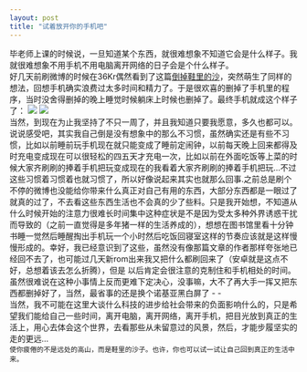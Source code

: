 ```yaml
---
layout: post
title: "试着放开你的手机吧"
---
```


毕老师上课的时候说，一旦知道某个东西，就很难想象不知道它会是什么样子。我就很难想象不用手机不用电脑离开网络的日子会是个什么样子。  
好几天前刷微博的时候在36Kr偶然看到了这篇[倒掉鞋里的沙](http://www.36kr.com/p/202029.html)，突然萌生了同样的想法，回想手机确实浪费过太多时间和精力了。于是很欢喜的删掉了手机里的程序，当时没舍得删掉的晚上睡觉时候躺床上时候也删掉了。最终手机就成这个样子了：
![](http://m1.img.libdd.com/farm5/2013/0330/00/66ACDE9D70029ED93961FB4E9A539EE2B13D1A8C6E764_500_889.jpg)
![](http://m2.img.libdd.com/farm5/2013/0330/00/8080E9FA7C2D8C8DFD29D5D5F92342640815B67C94375_500_889.jpg)  
当然，到现在为止我坚持了不只一周了，并且我知道只要我愿意，多久也都可以。说说感受吧，其实我自己倒是没有想象中的那么不习惯，虽然确实还是有些不习惯，比如以前睡前玩手机现在就只能变成了睡前定闹钟，以前每天晚上回来都得及时充电变成现在可以很轻松的四五天才充电一次，比如以前在外面吃饭等上菜的时候大家齐刷刷的捧着手机把玩变成现在的我看着大家齐刷刷的捧着手机把玩...不过这些习惯着习惯着也就习惯了，所以好像说起来其实也就那么回事.之前总是刷个不停的微博也没能给你带来什么真正对自己有用的东西，大部分东西都是一眼过了就真的过了，不去看这些东西生活也不会真的少了些料。只是我开始想，不知道从什么时候开始的注意力很难长时间集中这种症状是不是因为受太多种外界诱惑干扰而导致的（之前一直觉得是多年猪一样的生活养成的），想想在图书馆里看十分钟书睡一觉然后睡醒掏出手机玩一个小时然后吃饭回寝室这样的节奏应该就是这样慢慢形成的。幸好，我已经意识到了这些，虽然没有像那篇文章的作者那样夸张地已经回不去了，也可能过几天新rom出来我又把什么都刷回来了（安卓就是这点不好，总想着该去怎么折腾），但是 以后肯定会很注意的克制住和手机相处的时间。虽然很难说在这种小事情上反而更难下定决心，没事嘛，大不了再大手一挥又把东西都删掉好了，当然，最省事的还是换个诺基亚黑白屏了 - -  
当然，我不可能在这里大谈什么科技的进步给社会带来的负面影响什么的，只是希望我们能给自己一些时间，离开电脑，离开网络，离开手机，把目光放到真正的生活上，用心去体会这个世界，去看那些从未留意过的风景，然后，才能步履坚实的走的更远...  
`使你疲倦的不是远处的高山，而是鞋里的沙子。也许，你也可以试一试让自己回到真正的生活中来。`


